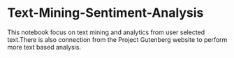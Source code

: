 # Text-Mining-Sentiment-Analysis

This notebook focus on text mining and analytics from user selected text.There is also connection from the Project Gutenberg website to perform more text based analysis.
